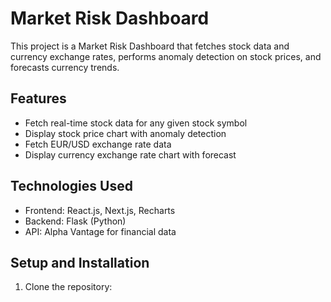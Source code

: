 # Market Risk Dashboard

This project is a Market Risk Dashboard that fetches stock data and currency exchange rates, performs anomaly detection on stock prices, and forecasts currency trends.

## Features

- Fetch real-time stock data for any given stock symbol
- Display stock price chart with anomaly detection
- Fetch EUR/USD exchange rate data
- Display currency exchange rate chart with forecast

## Technologies Used

- Frontend: React.js, Next.js, Recharts
- Backend: Flask (Python)
- API: Alpha Vantage for financial data

## Setup and Installation

1. Clone the repository:

